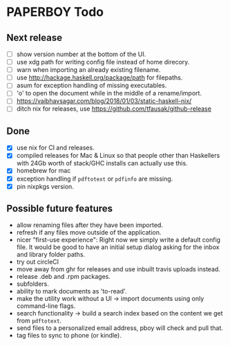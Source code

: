 # PAPERBOY Todo

## Next release

- [ ] show version number at the bottom of the UI.
- [ ] use xdg path for writing config file instead of home direcory.
- [ ] warn when importing an already existing filename.
- [ ] use http://hackage.haskell.org/package/path for filepaths.
- [ ] asum for exception handling of missing executables.
- [ ] 'o' to open the document while in the middle of a rename/import.
- [ ] https://vaibhavsagar.com/blog/2018/01/03/static-haskell-nix/
- [ ] ditch nix for releases, use https://github.com/tfausak/github-release

## Done

- [x] use nix for CI and releases.
- [x] compiled releases for Mac & Linux so that people other than Haskellers with 24Gb worth of stack/GHC installs can actually use this.
- [x] homebrew for mac
- [x] exception handling if `pdftotext` or `pdfinfo` are missing.
- [x] pin nixpkgs version.

## Possible future features

- allow renaming files after they have been imported.
- refresh if any files move outside of the application.
- nicer "first-use experience": Right now we simply write a default config file. It would be good to have an initial setup dialog asking for the inbox and library folder paths.
- try out circleCI
- move away from ghr for releases and use inbuilt travis uploads instead.
- release .deb and .rpm packages.
- subfolders.
- ability to mark documents as 'to-read'.
- make the utility work without a UI -> import documents using only command-line flags.
- search functionality -> build a search index based on the content we get from `pdftotext`.
- send files to a personalized email address, pboy will check and pull that.
- tag files to sync to phone (or kindle).
